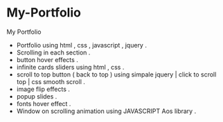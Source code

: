 # My-Portfolio
My Portfolio
- Portfolio using html , css , javascript , jquery .
- Scrolling in each section .
- button hover effects .
- infinite cards sliders using html , css .
- scroll to top button ( back to top ) using simpale jquery | click to scroll top | css smooth scroll .
- image flip effects .
- popup slides .
- fonts hover effect .
- Window on scrolling animation using JAVASCRIPT Aos library .
